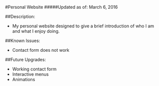 #Personal Website
#####Updated as of: March 6, 2016

##Description:
* My personal website designed to give a brief introduction of who I am and what I enjoy doing. 

##Known Issues:
* Contact form does not work

##Future Upgrades:
* Working contact form
* Interactive menus
* Animations

